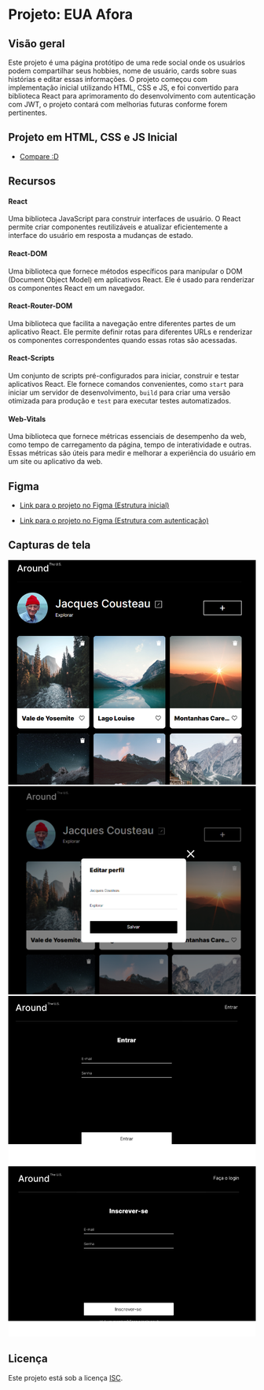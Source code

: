 # Projeto: EUA Afora

## Visão geral

Este projeto é uma página protótipo de uma rede social onde os usuários podem compartilhar seus hobbies, nome de usuário, cards sobre suas histórias e editar essas informações. O projeto começou com implementação inicial utilizando HTML, CSS e JS, e foi convertido para biblioteca React para aprimoramento do desenvolvimento com autenticação com JWT, o projeto contará com melhorias futuras conforme forem pertinentes.

## Projeto em HTML, CSS e JS Inicial

* [Compare :D](https://github.com/dlaranjeirasilva/web_project_4_ptbr/tree/main)

## Recursos

#### React

Uma biblioteca JavaScript para construir interfaces de usuário. O React permite criar componentes reutilizáveis e atualizar eficientemente a interface do usuário em resposta a mudanças de estado.

#### React-DOM

Uma biblioteca que fornece métodos específicos para manipular o DOM (Document Object Model) em aplicativos React. Ele é usado para renderizar os componentes React em um navegador.

#### React-Router-DOM

Uma biblioteca que facilita a navegação entre diferentes partes de um aplicativo React. Ele permite definir rotas para diferentes URLs e renderizar os componentes correspondentes quando essas rotas são acessadas.

#### React-Scripts

Um conjunto de scripts pré-configurados para iniciar, construir e testar aplicativos React. Ele fornece comandos convenientes, como `start` para iniciar um servidor de desenvolvimento, `build` para criar uma versão otimizada para produção e `test` para executar testes automatizados.

#### Web-Vitals

Uma biblioteca que fornece métricas essenciais de desempenho da web, como tempo de carregamento da página, tempo de interatividade e outras. Essas métricas são úteis para medir e melhorar a experiência do usuário em um site ou aplicativo da web.

## Figma

* [Link para o projeto no Figma (Estrutura inicial)](https://www.figma.com/file/XfB6BSINvliub43JgKza1e/WEB.-Sprint-4.-Around-The-U.S.-desktop-%2B-mobile-pt)

* [Link para o projeto no Figma (Estrutura com autenticação)](https://www.figma.com/file/YrtMoHGfwML1yeN5DfWEq3/Web_Brief_Sprint_15_PT-%7C-Registro-e-autoriza%C3%A7%C3%A3o?type=design&node-id=1-157&mode=design&t=t3fNJ0CGnNSMVhWP-0)

## Capturas de tela

![Captura de tela 1](./src/images/screenshot1.png)
![Captura de tela 2](./src/images/screenshot2.png)
![Captura de tela 3](./src/images/screenshot3.png)
![Captura de tela 4](./src/images/screenshot4.png)

## Licença

Este projeto está sob a licença [ISC](https://pt.wikipedia.org/wiki/Licen%C3%A7a_ISC).
